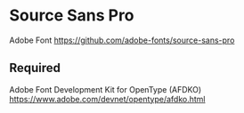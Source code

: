 # Source Sans Pro

Adobe Font
https://github.com/adobe-fonts/source-sans-pro

## Required

Adobe Font Development Kit for OpenType (AFDKO)
https://www.adobe.com/devnet/opentype/afdko.html
